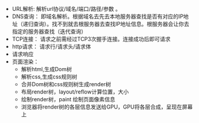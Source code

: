 
* URL解析: 解析url协议/域名/端口/路径/参数 。
* DNS查询： 即域名解析。根据域名去先去本地服务器查找是否有对应的IP地址（递归查询）。找不到就去根服务器去查找IP地址信息。根服务器会让你去指定的服务器查找（迭代查询）
* TCP连接： 请求之前需经过TCP3次握手连接。连接成功后即可请求
* http请求： 请求行/请求头/请求体
* 请求响应
* 页面渲染： 
  * 解析html,生成Dom树
  * 解析css,生成css规则树
  * 合并Dom树和css规则树生成render树
  * 布局render树，layout/reflow计算位置，大小
  * 绘制render树，paint 绘制页面像素信息
  * 浏览器将render树的各层信息发送给GPU，GPU将各层合成，呈现在屏幕上
